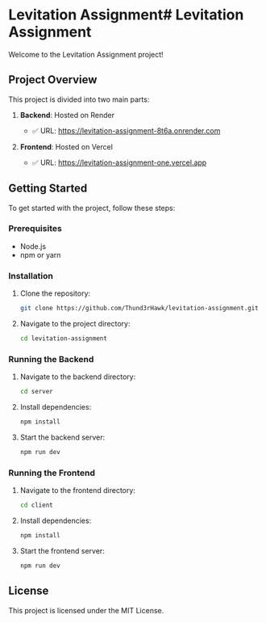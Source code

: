 # Levitation Assignment# Levitation Assignment

Welcome to the Levitation Assignment project!

## Project Overview

This project is divided into two main parts:

1. **Backend**: Hosted on Render
   - ✅ URL: https://levitation-assignment-8t6a.onrender.com

2. **Frontend**: Hosted on Vercel
   - ✅ URL: https://levitation-assignment-one.vercel.app

## Getting Started

To get started with the project, follow these steps:

### Prerequisites

- Node.js
- npm or yarn

### Installation

1. Clone the repository:
    ```bash
    git clone https://github.com/Thund3rHawk/levitation-assignment.git
    ```
2. Navigate to the project directory:
    ```bash
    cd levitation-assignment
    ```

### Running the Backend

1. Navigate to the backend directory:
    ```bash
    cd server
    ```
2. Install dependencies:
    ```bash
    npm install
    ```
3. Start the backend server:
    ```bash
    npm run dev
    ```

### Running the Frontend

1. Navigate to the frontend directory:
    ```bash
    cd client
    ```
2. Install dependencies:
    ```bash
    npm install
    ```
3. Start the frontend server:
    ```bash
    npm run dev
    ```

## License

This project is licensed under the MIT License.

